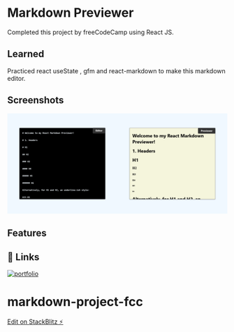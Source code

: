 
# Markdown Previewer

Completed this project by freeCodeCamp using React JS.

## Learned

Practiced react useState , gfm and react-markdown to make this markdown editor. 

## Screenshots

![App Screenshot](https://github.com/mskDev0092/markdown-project-fcc/blob/main/Screenshot%202023-08-28%20at%2011-03-26%20React%20Markdown-Previewer.png)

## Features

## 🔗 Links
[![portfolio](https://img.shields.io/badge/my_portfolio-000?style=for-the-badge&logo=ko-fi&logoColor=white)](https://github.com/mskDev0092)

# markdown-project-fcc

[Edit on StackBlitz ⚡️](https://stackblitz.com/edit/markdown-project-fcc)
